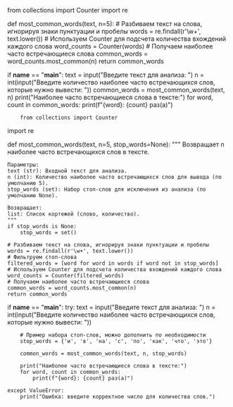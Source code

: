 from collections import Counter
import re

def most_common_words(text, n=5):
    # Разбиваем текст на слова, игнорируя знаки пунктуации и пробелы
    words = re.findall(r'\w+', text.lower())
    # Используем Counter для подсчета количества вхождений каждого слова
    word_counts = Counter(words)
    # Получаем наиболее часто встречающиеся слова
    common_words = word_counts.most_common(n)
    return common_words

if __name__ == "__main__":
    text = input("Введите текст для анализа: ")
    n = int(input("Введите количество наиболее часто встречающихся слов, которые нужно вывести: "))
    common_words = most_common_words(text, n)
    print("Наиболее часто встречающиеся слова в тексте:")
    for word, count in common_words:
        print(f"{word}: {count} раз(а)")

        from collections import Counter
import re

def most_common_words(text, n=5, stop_words=None):
    """
    Возвращает n наиболее часто встречающихся слов в тексте.
    
    Параметры:
    text (str): Входной текст для анализа.
    n (int): Количество наиболее часто встречающихся слов для вывода (по умолчанию 5).
    stop_words (set): Набор стоп-слов для исключения из анализа (по умолчанию None).
    
    Возвращает:
    list: Список кортежей (слово, количество).
    """
    if stop_words is None:
        stop_words = set()

    # Разбиваем текст на слова, игнорируя знаки пунктуации и пробелы
    words = re.findall(r'\w+', text.lower())
    # Фильтруем стоп-слова
    filtered_words = [word for word in words if word not in stop_words]
    # Используем Counter для подсчета количества вхождений каждого слова
    word_counts = Counter(filtered_words)
    # Получаем наиболее часто встречающиеся слова
    common_words = word_counts.most_common(n)
    return common_words

if __name__ == "__main__":
    try:
        text = input("Введите текст для анализа: ")
        n = int(input("Введите количество наиболее часто встречающихся слов, которые нужно вывести: "))
        
        # Пример набора стоп-слов, можно дополнить по необходимости
        stop_words = {'и', 'в', 'на', 'с', 'по', 'как', 'что', 'это'}
        
        common_words = most_common_words(text, n, stop_words)
        
        print("Наиболее часто встречающиеся слова в тексте:")
        for word, count in common_words:
            print(f"{word}: {count} раз(а)")
    
    except ValueError:
        print("Ошибка: введите корректное число для количества слов.")

